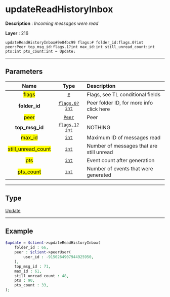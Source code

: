 # updateReadHistoryInbox

**Description** : *Incoming messages were read*

**Layer** : 216

```tl
updateReadHistoryInbox#9e84bc99 flags:# folder_id:flags.0?int peer:Peer top_msg_id:flags.1?int max_id:int still_unread_count:int pts:int pts_count:int = Update;
```

---

## Parameters

| Name | Type | Description |
| :---: | :---: | :--- |
| <mark>flags</mark> | [`#`](type/#) | Flags, see TL conditional fields |
| **folder_id** | [`flags.0?int`](type/int) | Peer folder ID, for more info click here |
| <mark>peer</mark> | [`Peer`](type/Peer) | Peer |
| **top_msg_id** | [`flags.1?int`](type/int) | NOTHING |
| <mark>max_id</mark> | [`int`](type/int) | Maximum ID of messages read |
| <mark>still_unread_count</mark> | [`int`](type/int) | Number of messages that are still unread |
| <mark>pts</mark> | [`int`](type/int) | Event count after generation |
| <mark>pts_count</mark> | [`int`](type/int) | Number of events that were generated |

---

## Type

[Update](type/Update)

---

## Example

```php
$update = $client->updateReadHistoryInbox(
	folder_id : 66,
	peer : $client->peerUser(
		user_id : -9150264907944925950,
	),
	top_msg_id : 71,
	max_id : 61,
	still_unread_count : 48,
	pts : 90,
	pts_count : 33,
);
```